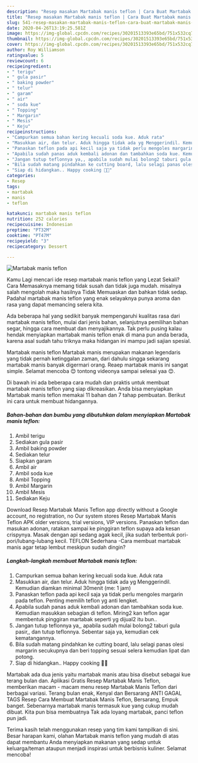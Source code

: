 ```yaml
---
description: "Resep masakan Martabak manis teflon | Cara Buat Martabak manis teflon Yang Lezat Sekali"
title: "Resep masakan Martabak manis teflon | Cara Buat Martabak manis teflon Yang Lezat Sekali"
slug: 541-resep-masakan-martabak-manis-teflon-cara-buat-martabak-manis-teflon-yang-lezat-sekali
date: 2020-04-26T13:19:25.581Z
image: https://img-global.cpcdn.com/recipes/30201513393e65bd/751x532cq70/martabak-manis-teflon-foto-resep-utama.jpg
thumbnail: https://img-global.cpcdn.com/recipes/30201513393e65bd/751x532cq70/martabak-manis-teflon-foto-resep-utama.jpg
cover: https://img-global.cpcdn.com/recipes/30201513393e65bd/751x532cq70/martabak-manis-teflon-foto-resep-utama.jpg
author: Roy Williamson
ratingvalue: 5
reviewcount: 6
recipeingredient:
- " terigu"
- " gula pasir"
- " baking powder"
- " telur"
- " garam"
- " air"
- " soda kue"
- " Topping"
- " Margarin"
- " Mesis"
- " Keju"
recipeinstructions:
- "Campurkan semua bahan kering kecuali soda kue. Aduk rata"
- "Masukkan air, dan telur. Aduk hingga tidak ada yg Menggerindil. Kemudian diamkan minimal 30menit (me: 1 jam)"
- "Panaskan teflon pada api kecil saja ya tidak perlu mengoles margarin pada teflon. Penting memilih teflon yg anti lengket."
- "Apabila sudah panas aduk kembali adonan dan tambahkan soda kue. Kemudian masukkan sebagian di teflon. Miring2 kan teflon agar membentuk pinggiran martabak seperti yg dijual2 itu bun.."
- "Jangan tutup teflonnya ya,, apabila sudah mulai bolong2 taburi gula pasir,, dan tutup teflonnya. Sebentar saja ya, kemudian cek kematangannya."
- "Bila sudah matang pindahkan ke cutting board, lalu selagi panas olesi margarin secukupnya dan beri topping sesuai selera kemudian lipat dan potong."
- "Siap di hidangkan.. Happy cooking 🤗😘"
categories:
- Resep
tags:
- martabak
- manis
- teflon

katakunci: martabak manis teflon 
nutrition: 252 calories
recipecuisine: Indonesian
preptime: "PT32M"
cooktime: "PT47M"
recipeyield: "3"
recipecategory: Dessert

---
```



![Martabak manis teflon](https://img-global.cpcdn.com/recipes/30201513393e65bd/751x532cq70/martabak-manis-teflon-foto-resep-utama.jpg)

Kamu Lagi mencari ide resep martabak manis teflon yang Lezat Sekali? Cara Memasaknya memang tidak susah dan tidak juga mudah. misalnya salah mengolah maka hasilnya Tidak Memuaskan dan bahkan tidak sedap. Padahal martabak manis teflon yang enak selayaknya punya aroma dan rasa yang dapat memancing selera kita.

Ada beberapa hal yang sedikit banyak mempengaruhi kualitas rasa dari martabak manis teflon, mulai dari jenis bahan, selanjutnya pemilihan bahan segar, hingga cara membuat dan menyajikannya. Tak perlu pusing kalau hendak menyiapkan martabak manis teflon enak di mana pun anda berada, karena asal sudah tahu triknya maka hidangan ini mampu jadi sajian spesial.

Martabak manis teflon Martabak manis merupakan makanan legendaris yang tidak pernah ketinggalan zaman, dari dahulu singga sekarang martabak manis banyak digermari orang. Reaep martabak manis ini sangat simple. Selamat mencoba 😊 tontong videonya sampai selesai yaa 😊.


Di bawah ini ada beberapa cara mudah dan praktis untuk membuat martabak manis teflon yang siap dikreasikan. Anda bisa menyiapkan Martabak manis teflon memakai 11 bahan dan 7 tahap pembuatan. Berikut ini cara untuk membuat hidangannya.

<!--inarticleads1-->

##### Bahan-bahan dan bumbu yang dibutuhkan dalam menyiapkan Martabak manis teflon:

1. Ambil  terigu
1. Sediakan  gula pasir
1. Ambil  baking powder
1. Sediakan  telur
1. Siapkan  garam
1. Ambil  air
1. Ambil  soda kue
1. Ambil  Topping
1. Ambil  Margarin
1. Ambil  Mesis
1. Sediakan  Keju


Download Resep Martabak Manis Teflon app directly without a Google account, no registration, no Our system stores Resep Martabak Manis Teflon APK older versions, trial versions, VIP versions. Panaskan teflon dan masukan adonan, ratakan sampai ke pinggiran teflon supaya ada kesan crispynya. Masak dengan api sedang agak kecil, jika sudah terbentuk pori-pori/lubang-lubang kecil. TEFLON Sederhana -Cara membuat martabak manis agar tetap lembut meskipun sudah dingin? 

<!--inarticleads2-->

##### Langkah-langkah membuat Martabak manis teflon:

1. Campurkan semua bahan kering kecuali soda kue. Aduk rata
1. Masukkan air, dan telur. Aduk hingga tidak ada yg Menggerindil. Kemudian diamkan minimal 30menit (me: 1 jam)
1. Panaskan teflon pada api kecil saja ya tidak perlu mengoles margarin pada teflon. Penting memilih teflon yg anti lengket.
1. Apabila sudah panas aduk kembali adonan dan tambahkan soda kue. Kemudian masukkan sebagian di teflon. Miring2 kan teflon agar membentuk pinggiran martabak seperti yg dijual2 itu bun..
1. Jangan tutup teflonnya ya,, apabila sudah mulai bolong2 taburi gula pasir,, dan tutup teflonnya. Sebentar saja ya, kemudian cek kematangannya.
1. Bila sudah matang pindahkan ke cutting board, lalu selagi panas olesi margarin secukupnya dan beri topping sesuai selera kemudian lipat dan potong.
1. Siap di hidangkan.. Happy cooking 🤗😘


Martabak ada dua jenis yaitu martabak manis atau bisa disebut sebagai kue terang bulan dan. Aplikasi Gratis Resep Martabak Manis Teflon, memberikan macam - macam menu resep Martabak Manis Teflon dari berbagai variasi. Terang bulan enak, Kenyal dan Bersarang ANTI GAGAL TAGS Resep Cara Membuat Martabak Manis Teflon, Bersarang, Empuk banget. Sebenarnya martabak manis termasuk kue yang cukup mudah dibuat. Kita pun bisa membuatnya Tak ada loyang martabak, panci teflon pun jadi. 

Terima kasih telah menggunakan resep yang tim kami tampilkan di sini. Besar harapan kami, olahan Martabak manis teflon yang mudah di atas dapat membantu Anda menyiapkan makanan yang sedap untuk keluarga/teman ataupun menjadi inspirasi untuk berbisnis kuliner. Selamat mencoba!
